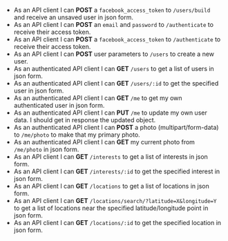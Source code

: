 * As an API client I can **POST** a `facebook_access_token` to `/users/build` and receive an unsaved user in json form.
* As an API client I can **POST** an `email` and `password` to `/authenticate` to receive their access token.
* As an API client I can **POST** a `facebook_access_token` to `/authenticate` to receive their access token.
* As an API client I can **POST** user parameters to `/users` to create a new user.
* As an authenticated API client I can **GET** `/users` to get a list of users in json form.
* As an authenticated API client I can **GET** `/users/:id` to get the specified user in json form.
* As an authenticated API client I can **GET** `/me` to get my own authenticated user in json form.
* As an authenticated API client I can **PUT** `/me` to update my own user data. I should get in response the updated object.
* As an authenticated API client I can **POST** a photo (multipart/form-data) to `/me/photo` to make that my primary photo.
* As an authenticated API client I can **GET** my current photo from `/me/photo` in json form.
* As an API client I can **GET** `/interests` to get a list of interests in json form.
* As an API client I can **GET** `/interests/:id` to get the specified interest in json form.
* As an API client I can **GET** `/locations` to get a list of locations in json form.
* As an API client I can **GET** `/locations/search/?latitude=X&longitude=Y` to get a list of locations near the specified latitude/longitude point in json form.
* As an API client I can **GET** `/locations/:id` to get the specified location in json form.
